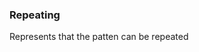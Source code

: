 ### <a id="McUtils.Parsers.RegexPatterns.Repeating">Repeating</a>
Represents that the patten can be repeated

